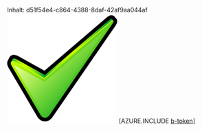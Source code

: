Inhalt: d51f54e4-c864-4388-8daf-42af9aa044af![Bild](3ce2b5b7-588d-4fe6-908f-2751e39b9250.png)
[AZURE.INCLUDE [b-token](d84edc0e-65c6-4375-ad0e-caa4af8bf0b9.md)]
